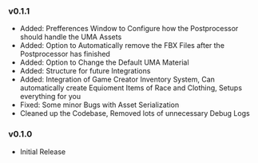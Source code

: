 ### v0.1.1
- Added: Prefferences Window to Configure how the Postprocessor should handle the UMA Assets
- Added: Option to Automatically remove the FBX Files after the Postprocessor has finished
- Added: Option to Change the Default UMA Material
- Added: Structure for future Integrations
- Added: Integration of Game Creator Inventory System, Can automatically create Equioment Items of Race and Clothing, Setups everything for you
- Fixed: Some minor Bugs with Asset Serialization
- Cleaned up the Codebase, Removed lots of unnecessary Debug Logs
### v0.1.0
- Initial Release